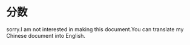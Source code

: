 # 分数

sorry.I am not interested in making this document.You can translate my Chinese document into English.